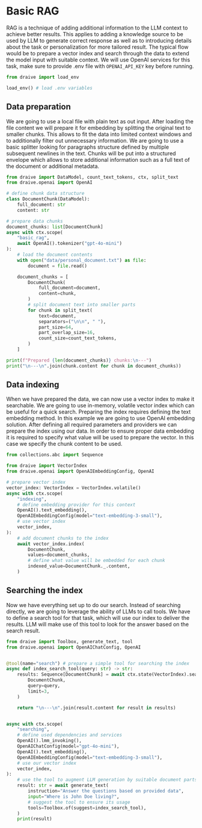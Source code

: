 # Basic RAG

RAG is a technique of adding additional information to the LLM context to achieve better results. This applies to adding a knowledge source to be used by LLM to generate correct response as well as to introducing details about the task or personalization for more tailored result. The typical flow would be to prepare a vector index and search through the data to extend the model input with suitable context. We will use OpenAI services for this task, make sure to provide .env file with `OPENAI_API_KEY` key before running. 

```python
from draive import load_env

load_env() # load .env variables
```

## Data preparation

We are going to use a local file with plain text as out input. After loading the file content we will prepare it for embedding by splitting the original text to smaller chunks. This allows to fit the data into limited context windows and to additionally filter out unnecessary information. We are going to use a basic splitter looking for paragraphs structure defined by multiple subsequent newlines in the text. Chunks will be put into a structured envelope which allows to store additional information such as a full text of the document or additional metadata.

```python
from draive import DataModel, count_text_tokens, ctx, split_text
from draive.openai import OpenAI

# define chunk data structure
class DocumentChunk(DataModel):
    full_document: str
    content: str

# prepare data chunks
document_chunks: list[DocumentChunk]
async with ctx.scope(
    "basic_rag",
    await OpenAI().tokenizer("gpt-4o-mini")
):
    # load the document contents
    with open("data/personal_document.txt") as file:
        document = file.read()

    document_chunks = [
        DocumentChunk(
            full_document=document,
            content=chunk,
        )
        # split document text into smaller parts
        for chunk in split_text(
            text=document,
            separators=("\n\n", " "),
            part_size=64,
            part_overlap_size=16,
            count_size=count_text_tokens,
        )
    ]

print(f"Prepared {len(document_chunks)} chunks:\n---")
print("\n---\n".join(chunk.content for chunk in document_chunks))
```

## Data indexing

When we have prepared the data, we can now use a vector index to make it searchable. We are going to use in-memory, volatile vector index which can be useful for a quick search. Preparing the index requires defining the text embedding method. In this example we are going to use OpenAI embedding solution. After defining all required parameters and providers we can prepare the index using our data. In order to ensure proper data embedding it is required to specify what value will be used to prepare the vector. In this case we specify the chunk content to be used.

```python
from collections.abc import Sequence

from draive import VectorIndex
from draive.openai import OpenAIEmbeddingConfig, OpenAI

# prepare vector index
vector_index: VectorIndex = VectorIndex.volatile()
async with ctx.scope(
    "indexing",
    # define embedding provider for this context
    OpenAI().text_embedding(),
    OpenAIEmbeddingConfig(model="text-embedding-3-small"),
    # use vector index
    vector_index,
):
    # add document chunks to the index
    await vector_index.index(
        DocumentChunk,
        values=document_chunks,
        # define what value will be embedded for each chunk
        indexed_value=DocumentChunk._.content,
    )
```

## Searching the index

Now we have everything set up to do our search. Instead of searching directly, we are going to leverage the ability of LLMs to call tools. We have to define a search tool for that task, which will use our index to deliver the results. LLM will make use of this tool to look for the answer based on the search result.

```python
from draive import Toolbox, generate_text, tool
from draive.openai import OpenAIChatConfig, OpenAI


@tool(name="search") # prepare a simple tool for searching the index
async def index_search_tool(query: str) -> str:
    results: Sequence[DocumentChunk] = await ctx.state(VectorIndex).search(
        DocumentChunk,
        query=query,
        limit=3,
    )

    return "\n---\n".join(result.content for result in results)


async with ctx.scope(
    "searching",
    # define used dependencies and services
    OpenAI().lmm_invoking(),
    OpenAIChatConfig(model="gpt-4o-mini"),
    OpenAI().text_embedding(),
    OpenAIEmbeddingConfig(model="text-embedding-3-small"),
    # use our vector index
    vector_index,
):
    # use the tool to augment LLM generation by suitable document parts
    result: str = await generate_text(
        instruction="Answer the questions based on provided data",
        input="Where is John Doe living?",
        # suggest the tool to ensure its usage
        tools=Toolbox.of(suggest=index_search_tool),
    )
    print(result)
```